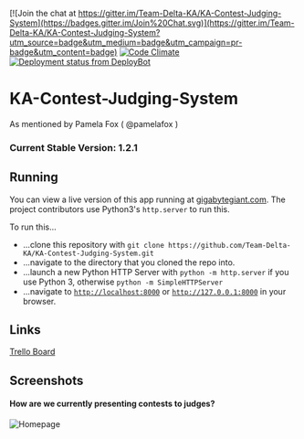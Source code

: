 [![Join the chat at https://gitter.im/Team-Delta-KA/KA-Contest-Judging-System](https://badges.gitter.im/Join%20Chat.svg)](https://gitter.im/Team-Delta-KA/KA-Contest-Judging-System?utm_source=badge&utm_medium=badge&utm_campaign=pr-badge&utm_content=badge) [![Code Climate](https://codeclimate.com/github/Team-Delta-KA/KA-Contest-Judging-System/badges/gpa.svg)](https://codeclimate.com/github/Team-Delta-KA/KA-Contest-Judging-System) [![Deployment status from DeployBot](https://team-delta.deploybot.com/badge/45290642014672/43809.svg)](http://deploybot.com)
# KA-Contest-Judging-System
As mentioned by Pamela Fox ( @pamelafox )

### Current Stable Version: 1.2.1

## Running
You can view a live version of this app running at [gigabytegiant.com](http://gigabytegiant.com/kacjs/).
The project contributors use Python3's `http.server` to run this.

To run this...
 * ...clone this repository with `git clone https://github.com/Team-Delta-KA/KA-Contest-Judging-System.git`
 * ...navigate to the directory that you cloned the repo into.
 * ...launch a new Python HTTP Server with `python -m http.server` if you use Python 3, otherwise `python -m SimpleHTTPServer`
 * ...navigate to [`http://localhost:8000`](http://localhost:8000) or [`http://127.0.0.1:8000`](http://127.0.0.1:8000) in your browser.

## Links
[Trello Board](https://trello.com/b/IAYgtwLH/ka-contest-judging-system)

## Screenshots
#### How are we currently presenting contests to judges?
![Homepage](https://d1ro8r1rbfn3jf.cloudfront.net/ms_75204/0yfEi8ewcvmKnxLKl6GBLwU7Dw8hvr/Monosnap%2B2015-09-03%2B13-59-30.png?Expires=1441393237&Signature=jlE07pPuf5FRBjzpcA8k0ixLQeoIUcAooOad~8xs38RXOT0OiVcOWrDZdJwp43VgkiHlXneQnIFLCQ7vD~M000hpXfT9H5uwW7HrO1LHOG-IO2cHxibR-YTv2qTTi56vXa5U2kDcHhLsxP0YEBU3TkoBeAphjaQp~AMNLYOVXR3pW5zh6qmOKuBi8eRS~pjgDIg5XFghkizE6pWZvmqILWbDtPf2N~vARlCFCBuOXpUWeLWMpZFAXXt5jtlmPbhAMov2HjehYxm0Dybn1xvXHVoMAwSDt37Q3C41nzqgHztSzaKe1EZQ23e8dV~mohG3CfTMt97UlMYVvDKf39TfqQ__&Key-Pair-Id=APKAJHEJJBIZWFB73RSA)
